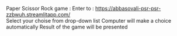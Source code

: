 Paper Scissor Rock game :
Enter to : https://abbasovali-psr-psr-zzbwuh.streamlitapp.com/  
Select your choise from drop-down list
Computer will make a choice automatically
Result of the game will be presented 
